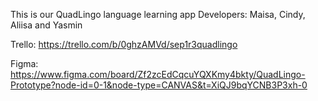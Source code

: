 This is our QuadLingo language learning app
Developers: Maisa, Cindy, Aliisa and Yasmin

Trello: https://trello.com/b/0ghzAMVd/sep1r3quadlingo

Figma: https://www.figma.com/board/Zf2zcEdCqcuYQXKmy4bkty/QuadLingo-Prototype?node-id=0-1&node-type=CANVAS&t=XiQJ9bqYCNB3P3xh-0
